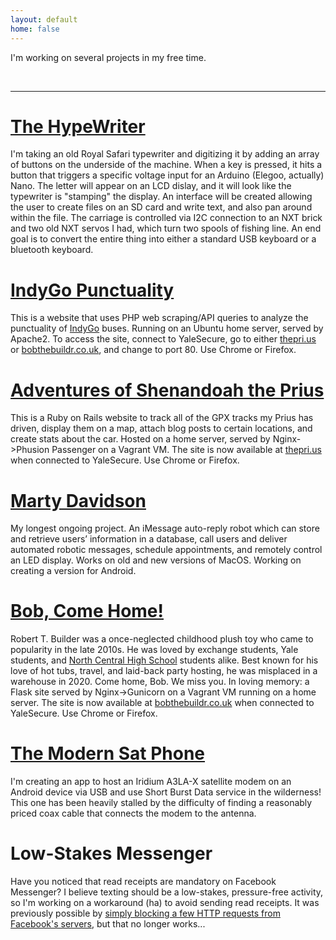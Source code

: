 ```yaml
---
layout: default
home: false
---
```

<!--add extra play stylesheet specific to this page-->
<head>
    <link rel="stylesheet" href="{{ '/assets/css/play.css' | prepend: site.baseurl }}">
</head>

<p class="w-8/12 pb-2 font-mono">
    I'm working on several projects in my free time.
</p>
<br>
<hr>
<!--hypewriter section-->
<div class="project">
<h1 class="text-5xl">
    <a id="hypewriter" href="https://github.com/serviceberry3/hypewriter">The HypeWriter</a>
</h1>
<p class="project-content">I'm taking an old Royal Safari typewriter and digitizing it by adding an array of buttons on the underside of the machine.
    When a key is pressed, it hits a button that triggers a specific voltage input for an Arduino (Elegoo, actually) Nano. 
    The letter will appear on an LCD dislay, and it will look like the typewriter is "stamping" the display. An interface will 
    be created allowing the user to create files on an SD card and write text, and also pan around within the file. The carriage
    is controlled via I2C connection to an NXT brick and two old NXT servos I had, which turn two spools of fishing line.
    An end goal is to convert the entire thing into either a standard USB keyboard or a bluetooth keyboard.</p>
</div>
<div class="project">
<h1 class="text-5xl">
    <a id="indygo" href="https://github.com/serviceberry3/indygo_punctuality">IndyGo Punctuality</a>
</h1>
<p class="project-content">This is a website that uses PHP web scraping/API queries to analyze the punctuality of <a href="https://www.indygo.net">
    IndyGo</a> buses. Running on an Ubuntu home server, served by Apache2. To access the site, connect to YaleSecure, go to either <a href="http://www.thepri.us">thepri.us</a> or <a href="http://www.bobthebuildr.co.uk">bobthebuildr.co.uk</a>, and change to port 80. Use Chrome or Firefox.</p>
</div>
<div class="project">
<h1 class="text-5xl">
    <a id="shen" href="https://github.com/serviceberry3/shenandoahthepri.us">Adventures of Shenandoah the Prius</a>
</h1>
<p class="project-content">This is a Ruby on Rails website to track all of the GPX tracks my Prius has driven, display them on a map, attach blog 
    posts to certain locations, and create stats about the car. Hosted on a home server, served by Nginx->Phusion Passenger 
    on a Vagrant VM. The site is now available at <a href="http://www.thepri.us">thepri.us</a> when connected to YaleSecure. Use Chrome or Firefox.</p>
</div>
<div class="project">
<h1 class="text-5xl">
    <a id="marty" href="https://github.com/serviceberry3/marty-davidson">Marty Davidson</a>
</h1>
<p class="project-content">My longest ongoing project. An iMessage auto-reply robot which can store and retrieve users’ information in a database, 
    call users and deliver automated robotic messages, schedule appointments, and remotely control an LED display. Works on old and new
    versions of MacOS. Working on creating a version for Android.
</p>
</div>
<div class="project">
<h1 class="text-5xl">
    <a id="bob" href="https://github.com/serviceberry3/bob_come_home">Bob, Come Home!</a>
</h1>
<p class="project-content">Robert T. Builder was a once-neglected childhood plush toy who came to popularity in the late 2010s. He was 
    loved by exchange students, Yale students, and <a href="https://www.nchs.cc">North Central High 
    School</a> students alike. Best known for his love 
    of hot tubs, travel, and laid-back party hosting, he was misplaced in a warehouse in 2020. Come home, Bob. We miss you.
    In loving memory: a Flask site served by Nginx->Gunicorn on a Vagrant VM running on a home server. The site is now available at <a href="http://www.bobthebuildr.co.uk">bobthebuildr.co.uk</a> when connected to YaleSecure. Use Chrome or Firefox.</p>
</div>
<div class="project">
<h1 class="text-5xl">
    <a id="satphone" href="https://github.com/serviceberry3/iridium_android_sbd">The Modern Sat Phone</a>
</h1>
<p class="project-content">I'm creating an app to host an Iridium A3LA-X satellite modem on an Android device via USB and use Short Burst Data service in 
    the wilderness! This one has been heavily stalled by the difficulty of finding a reasonably priced coax cable that 
    connects the modem to the antenna.</p>
</div>
<div class="project">
<h1 class="text-5xl">
    Low-Stakes Messenger
</h1>
<p class="project-content">Have you noticed that read receipts are mandatory on Facebook Messenger? I believe texting should be a low-stakes, pressure-free activity, so I'm working
    on a workaround (ha) to avoid sending read receipts. It was previously possible by <a href="https://github.com/raphaelrk/messenger-lowkey">simply blocking 
    a few HTTP requests from Facebook's servers</a>, but that no longer works...
</p>
</div>

<script src="{{ '/assets/js/play.js' | prepend: site.baseurl }}"></script>


